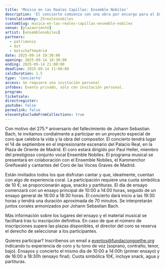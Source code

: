 ```yaml
---
title: 'Música en las Reales Capillas: Ensemble Nobiles'
description: 'El concierto comienza con una obra por encargo para el Ensemble Nobiles, compuesta con motivo de la consagración de una iglesia conventual.'
translationKey: 25realesnobiles
customSlug: musica-en-las-reales-capillas-ensemble-nobiles
venue: [plazaoriente]
artist: [ensemblenobiles]
partners:
  - patrimonio
  - dzt
  - botschaftmadrid
date: 2025-09-14 19:30:00
opening: 2025-09-14 18:30:00
ending: 2025-09-14 21:00:00
deadline: 2025-09-14 11:00:00
calcDuration: 1.5
type: 'Concierto'
access: Se requiere una invitación personal
infobox: Evento privado, sólo con invitación personal.
program:
ticketsale:
directregister:
youtube: false
permalink: false
eleventyExcludeFromCollections: true
---
```


Con motivo del 275.º aniversario del fallecimiento de Johann Sebastian Bach, te invitamos cordialmente a participar en un proyecto especial de coro que celebra la vida y la obra del compositor. El concierto tendrá lugar el 14 de septiembre en el impresionante escenario del Palacio Real, en la Plaza de Oriente de Madrid. El coro estará dirigido por Paul Heller, miembro del prestigioso conjunto vocal Ensemble Nobiles. El programa musical se presentará en colaboración con el Ensemble Nobiles, el Kammerchor Greifswald y cantantes del Coro de las Voces Graves de Madrid.

Están invitados todos los que disfrutan cantar y que, idealmente, cuentan con algo de experiencia coral. La participación requiere una cuota simbólica de 10 €; se proporcionarán agua, snacks y partituras. El día de ensayo comenzará con un ensayo principal de 10:00 a 14:00 horas, seguido de un ensayo general de 16:00 a 18:30 horas. El concierto dará inicio a las 19:30 horas y tendrá una duración aproximada de 70 minutos. Se interpretarán juntos corales armonizados por Johann Sebastian Bach.

Más información sobre los lugares del ensayo y el material musical se facilitará tras tu inscripción definitiva. En caso de que el número de inscripciones supere las plazas disponibles, el director del coro se reserva el derecho de seleccionar a los participantes.

Quieres participar? Inscríbenos un email a eventos@fundaciongoethe.org indicando tu experiencia de coro y tu tono de voz (soprano, contralto, tenor, bajo).
Ensayos y concierto el mismo día de 10:00 a 14:00h (primer ensayo) y de 16:00 a 18:30h (ensayo final). Cuota simbólica 10€, incluye snack, agua y partituras.
